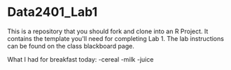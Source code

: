# Data2401_Lab1

This is a repository that you should fork and clone into an R Project. It contains the template you'll need for completing Lab 1. The lab instructions can be found on the class blackboard page.

What I had for breakfast today:
-cereal
-milk
-juice